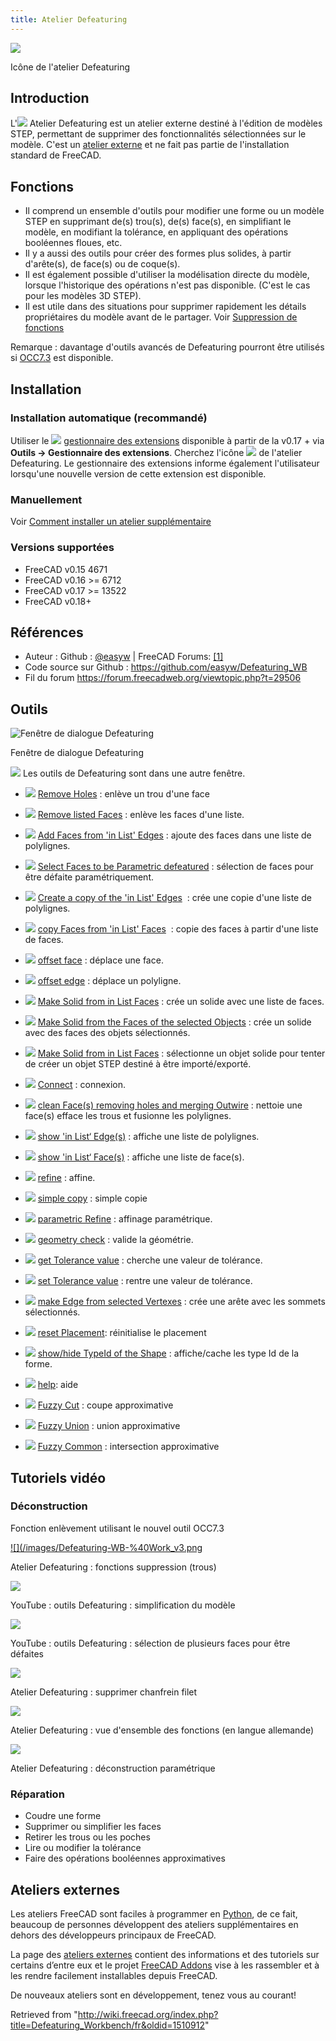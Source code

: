 ```yaml
---
title: Atelier Defeaturing
---
```


![](/images/Defeaturing_workbench_icon.svg)

Icône de l'atelier Defeaturing

## Introduction

L'![](/images/Defeaturing_workbench_icon.svg) Atelier Defeaturing est un atelier externe destiné à l'édition de modèles STEP, permettant de supprimer des fonctionnalités sélectionnées sur le modèle. C'est un [atelier externe](/External_workbenches/fr "External workbenches/fr") et ne fait pas partie de l'installation standard de FreeCAD.

## Fonctions

- Il comprend un ensemble d'outils pour modifier une forme ou un modèle STEP en supprimant de(s) trou(s), de(s) face(s), en simplifiant le modèle, en modifiant la tolérance, en appliquant des opérations booléennes floues, etc.
- Il y a aussi des outils pour créer des formes plus solides, à partir d'arête(s), de face(s) ou de coque(s).
- Il est également possible d'utiliser la modélisation directe du modèle, lorsque l'historique des opérations n'est pas disponible. (C'est le cas pour les modèles 3D STEP).
- Il est utile dans des situations pour supprimer rapidement les détails propriétaires du modèle avant de le partager. Voir [Suppression de fonctions](/Defeaturing/fr "Defeaturing/fr")

Remarque : davantage d'outils avancés de Defeaturing pourront être utilisés si [OCC7.3](/OpenCASCADE/fr "OpenCASCADE/fr") est disponible.

## Installation

### Installation automatique (recommandé)

Utiliser le ![](/images/AddonManager.svg) [gestionnaire des extensions](/Std_AddonMgr/fr "Std AddonMgr/fr") disponible à partir de la v0.17 + via **Outils → Gestionnaire des extensions**. Cherchez l'icône ![](/images/Defeaturing_workbench_icon.svg) de l'atelier Defeaturing. Le gestionnaire des extensions informe également l'utilisateur lorsqu'une nouvelle version de cette extension est disponible.

### Manuellement

Voir [Comment installer un atelier supplémentaire](/How_to_install_additional_workbenches/fr "How to install additional workbenches/fr")

### Versions supportées

- FreeCAD v0.15 4671
- FreeCAD v0.16 >= 6712
- FreeCAD v0.17 >= 13522
- FreeCAD v0.18+

## Références

- Auteur : Github : [@easyw](https://github.com/easyw) | FreeCAD Forums: [[1]](https://forum.freecadweb.org/viewtopic.php?f=9&t=29506)
- Code source sur Github : <https://github.com/easyw/Defeaturing_WB>
- Fil du forum <https://forum.freecadweb.org/viewtopic.php?t=29506>

## Outils

![Fenêtre de dialogue Defeaturing](/images/Defeaturing_WB.png)

Fenêtre de dialogue Defeaturing

![](/images/Defeaturing_Tools.svg) Les outils de Defeaturing sont dans une autre fenêtre.

- ![](/images/DefeatWB_Tools_rmv_hole.png) [Remove Holes](/index.php?title=DefeatWB_Tools_rmv_hole.png&action=edit&redlink=1 "DefeatWB Tools rmv hole.png (page does not exist)") : enlève un trou d'une face
- ![](/images/DefeatWB_Tools_rmv_listed_Faces.png) [Remove listed Faces](/index.php?title=DefeatWB_Tools_rmv_listed_Faces&action=edit&redlink=1 "DefeatWB Tools rmv listed Faces (page does not exist)") : enlève les faces d'une liste.
- ![](/images/DefeatWB_Tools_add_Faces_listed_Edges.png) [Add Faces from 'in List' Edges](/index.php?title=DefeatWB_Tools_add_Faces_listed_Edges&action=edit&redlink=1 "DefeatWB Tools add Faces listed Edges (page does not exist)") : ajoute des faces dans une liste de polylignes.
- ![](/images/DefeatWB_Tools_select_Faces_Param_Defeat.png) [Select Faces to be Parametric defeatured](/index.php?title=DefeatWB_Tools_select_Faces_Param_Defeat&action=edit&redlink=1 "DefeatWB Tools select Faces Param Defeat (page does not exist)") : sélection de faces pour être défaite paramétriquement.
- ![](/images/DefeatWB_Tools_create_copy_listed_edges.png) [Create a copy of the 'in List' Edges](/index.php?title=DefeatWB_Tools_create_copy_listed_edges&action=edit&redlink=1 "DefeatWB Tools create copy listed edges (page does not exist)")  : crée une copie d'une liste de polylignes.

- ![](/images/DefeatWB_Tools_copy_Faces_listed_faces.png) [copy Faces from 'in List' Faces](/index.php?title=DefeatWB_Tools_copy_Faces_listed_faces&action=edit&redlink=1 "DefeatWB Tools copy Faces listed faces (page does not exist)")  : copie des faces à partir d'une liste de faces.
- ![](/images/DefeatWB_Tools_offset_face.png) [offset face](/index.php?title=DefeatWB_Tools_offset_face&action=edit&redlink=1 "DefeatWB Tools offset face (page does not exist)") : déplace une face.
- ![](/images/DefeatWB_Tools_offset_edge.png) [offset edge](/index.php?title=DefeatWB_Tools_offset_edge&action=edit&redlink=1 "DefeatWB Tools offset edge (page does not exist)") : déplace un polyligne.

- ![](/images/DefeatWB_Tools_make_solid_listed_faces.png) [Make Solid from in List Faces](/index.php?title=DefeatWB_Tools_make_solid_listed_faces&action=edit&redlink=1 "DefeatWB Tools make solid listed faces (page does not exist)") : crée un solide avec une liste de faces.
- ![](/images/DefeatWB_Tools_make_solid_faces_selected_objects.png) [Make Solid from the Faces of the selected Objects](/index.php?title=DefeatWB_Tools_make_solid_faces_selected_objects&action=edit&redlink=1 "DefeatWB Tools make solid faces selected objects (page does not exist)") : crée un solide avec des faces des objets sélectionnés.
- ![](/images/DefeatWB_Tools_select_one_object_2_make_solid_step_proc.png) [Make Solid from in List Faces](/index.php?title=DefeatWB_Tools_select_one_object_2_make_solid_step_proc&action=edit&redlink=1 "DefeatWB Tools select one object 2 make solid step proc (page does not exist)") : sélectionne un objet solide pour tenter de créer un objet STEP destiné à être importé/exporté.
- ![](/images/DefeatWB_Tools_Connect.png) [Connect](/index.php?title=DefeatWB_Tools_Connect&action=edit&redlink=1 "DefeatWB Tools Connect (page does not exist)") : connexion.
- ![](/images/DefeatWB_Tools_clean_face_rmv_holes.png) [clean Face(s) removing holes and merging Outwire](/index.php?title=DefeatWB_Tools_clean_face_rmv_holes&action=edit&redlink=1 "DefeatWB Tools clean face rmv holes (page does not exist)") : nettoie une face(s) efface les trous et fusionne les polylignes.

- ![](/images/DefeatWB_Tools_show_listed_edges.png) [show 'in List‘ Edge(s)](/index.php?title=DefeatWB_Tools_show_listed_edges&action=edit&redlink=1 "DefeatWB Tools show listed edges (page does not exist)") : affiche une liste de polylignes.
- ![](/images/DefeatWB_Tools_show_listed_faces.png) [show 'in List‘ Face(s)](/index.php?title=DefeatWB_Tools_show_listed_faces&action=edit&redlink=1 "DefeatWB Tools show listed faces (page does not exist)") : affiche une liste de face(s).
- ![](/images/DefeatWB_Tools_refine.png) [refine](/index.php?title=DefeatWB_Tools_refine&action=edit&redlink=1 "DefeatWB Tools refine (page does not exist)") : affine.
- ![](/images/DefeatWB_Tools_simple_copy.png) [simple copy](/index.php?title=DefeatWB_Tools_simple_copy&action=edit&redlink=1 "DefeatWB Tools simple copy (page does not exist)") : simple copie
- ![](/images/DefeatWB_Tools_parametric_refine.png) [parametric Refine](/index.php?title=DefeatWB_Tools_parametric_refine&action=edit&redlink=1 "DefeatWB Tools parametric refine (page does not exist)") : affinage paramétrique.

- ![](/images/DefeatWB_Tools_geometry_check.png) [geometry check](/index.php?title=DefeatWB_Tools_geometry_check&action=edit&redlink=1 "DefeatWB Tools geometry check (page does not exist)") : valide la géométrie.
- ![](/images/DefeatWB_Tools_get_Tolerance_value.png) [get Tolerance value](/index.php?title=DefeatWB_Tools_get_Tolerance_value&action=edit&redlink=1 "DefeatWB Tools get Tolerance value (page does not exist)") : cherche une valeur de tolérance.
- ![](/images/DefeatWB_Tools_set_Tolerance_value.png) [set Tolerance value](/index.php?title=DefeatWB_Tools_set_Tolerance_value&action=edit&redlink=1 "DefeatWB Tools set Tolerance value (page does not exist)") : rentre une valeur de tolérance.

- ![](/images/DefeatWB_Tools_make_edges_selected_vertexes.png) [make Edge from selected Vertexes](/index.php?title=DefeatWB_Tools_make_edges_selected_vertexes&action=edit&redlink=1 "DefeatWB Tools make edges selected vertexes (page does not exist)") : crée une arête avec les sommets sélectionnés.
- ![](/images/DefeatWB_Tools_reset_placement.png) [reset Placement](/index.php?title=DefeatWB_Tools_reset_placement&action=edit&redlink=1 "DefeatWB Tools reset placement (page does not exist)"): réinitialise le placement
- ![](/images/DefeatWB_Tools_show_hide_typeId_shape.png) [show/hide TypeId of the Shape](/index.php?title=DefeatWB_Tools_show_hide_typeId_shape&action=edit&redlink=1 "DefeatWB Tools show hide typeId shape (page does not exist)") : affiche/cache les type Id de la forme.
- ![](/images/DefeatWB_Tools_help.png) [help](/index.php?title=DefeatWB_Tools_help&action=edit&redlink=1 "DefeatWB Tools help (page does not exist)"): aide

- ![](/images/DefeatWB_Tools_Fuzzy_Cut.png) [Fuzzy Cut](/index.php?title=DefeatWB_Tools_Fuzzy_Cut&action=edit&redlink=1 "DefeatWB Tools Fuzzy Cut (page does not exist)") : coupe approximative
- ![](/images/DefeatWB_Tools_Fuzzy_Union.png) [Fuzzy Union](/index.php?title=DefeatWB_Tools_Fuzzy_Union&action=edit&redlink=1 "DefeatWB Tools Fuzzy Union (page does not exist)") : union approximative
- ![](/images/DefeatWB_Tools_Fuzzy_Common.png) [Fuzzy Common](/index.php?title=DefeatWB_Tools_Fuzzy_Common&action=edit&redlink=1 "DefeatWB Tools Fuzzy Common (page does not exist)") : intersection approximative

## Tutoriels vidéo

### Déconstruction

Fonction enlèvement utilisant le nouvel outil OCC7.3

[![](/images/Defeaturing-WB-%40Work_v3.png](https://raw.githubusercontent.com/easyw/FreeCAD-tutorials/master/testing-files/removing-holes.mp4)

Atelier Defeaturing : fonctions suppression (trous)

[![](/images/Defeaturing-WB-%40Work_v1.png)](https://youtu.be/yrTtWFakAyE)

YouTube : outils Defeaturing : simplification du modèle

[![](/images/Defeaturing-WB-%40Work_v2.png)](https://youtu.be/vgQwGI6Fk6Q)

YouTube : outils Defeaturing : sélection de plusieurs faces pour être défaites

[![](/images/Defeaturing-WB-%40Work_v4.png)](https://raw.githubusercontent.com/easyw/FreeCAD-tutorials/master/testing-files/removing-fillet-chamfer.mp4)

Atelier Defeaturing : supprimer chanfrein filet

[![](/images/Defeaturing-WB-%40Work_v5.png)](https://peertube.mastodon.host/videos/watch/c6bc5abd-2eb7-48c7-af67-c4d8e6783872)

Atelier Defeaturing : vue d'ensemble des fonctions (en langue allemande)

[![](/images//Defeaturing-WB-%40Work_v6.png)](https://raw.githubusercontent.com/easyw/FreeCAD-tutorials/master/testing-files/parametric-defeaturing.mp4)

Atelier Defeaturing : déconstruction paramétrique

### Réparation

- Coudre une forme
- Supprimer ou simplifier les faces
- Retirer les trous ou les poches
- Lire ou modifier la tolérance
- Faire des opérations booléennes approximatives

## Ateliers externes

Les ateliers FreeCAD sont faciles à programmer en [Python](/Python/fr "Python/fr"), de ce fait, beaucoup de personnes développent des ateliers supplémentaires en dehors des développeurs principaux de FreeCAD.

La page des [ateliers externes](/External_workbenches/fr "External workbenches/fr") contient des informations et des tutoriels sur certains d’entre eux et le projet [FreeCAD Addons](https://github.com/FreeCAD/FreeCAD-addons) vise à les rassembler et à les rendre facilement installables depuis FreeCAD.

De nouveaux ateliers sont en développement, tenez vous au courant!

Retrieved from "<http://wiki.freecad.org/index.php?title=Defeaturing_Workbench/fr&oldid=1510912>"
